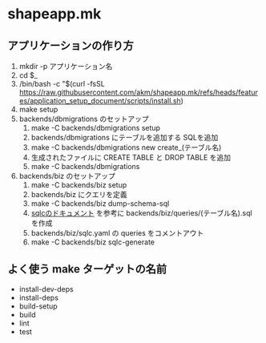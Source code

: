 # shapeapp.mk

## アプリケーションの作り方

1. mkdir -p アプリケーション名
1. cd $_
1. /bin/bash -c "$(curl -fsSL https://raw.githubusercontent.com/akm/shapeapp.mk/refs/heads/features/application_setup_document/scripts/install.sh)
1. make setup
1. backends/dbmigrations のセットアップ
    1. make -C backends/dbmigrations setup
    2. backends/dbmigrations にテーブルを追加する SQLを追加
    1. make -C backends/dbmigrations new create_(テーブル名)
    2. 生成されたファイルに CREATE TABLE と DROP TABLE を追加
    3. make -C backends/dbmigrations
1. backends/biz のセットアップ
    1. make -C backends/biz setup
    2. backends/biz にクエリを定義
    3. make -C backends/biz dump-schema-sql
    4. [sqlcのドキュメント](https://docs.sqlc.dev/en/stable/tutorials/getting-started-mysql.html) を参考に backends/biz/queries/(テーブル名).sql を作成
    5. backends/biz/sqlc.yaml の queries をコメントアウト
    6. make -C backends/biz sqlc-generate


## よく使う make ターゲットの名前

- install-dev-deps
- install-deps
- build-setup
- build
- lint
- test
